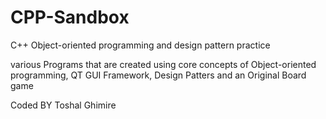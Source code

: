 # CPP-Sandbox
C++ Object-oriented programming and design pattern practice

various Programs that are created using core concepts of Object-oriented programming, QT GUI Framework, Design Patters and an Original Board game

Coded BY Toshal Ghimire
